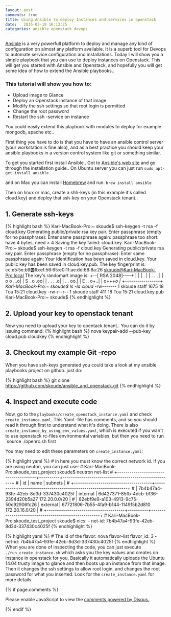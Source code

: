 ```yaml
---
layout: post
comments: true
title: Using Ansible to deploy Instances and services in openstack
date:   2015-05-19 16:13:25
categories: ansible openstack devops
---
```


[Ansible](http://www.ansible.com) is a very powerfull platform to deploy and manage any kind of configuration on almost any platform available. It is a superb tool for Devops to automate service configuration and installations. Today I will show you a simple playbook that you can use to deploy instances on Openstack. This will get you started with Ansible and Openstack, and hopefully you will get some idea of how to extend the Ansible playbooks..

### This tutorial will show you how to:

*  Upload image to Glance 
*  Deploy an Openstack instance of that image 
*  Modify the ssh settings so that root login is permitted 
*  Change the root password
*  Restart the ssh -service on instance

You could easily extend this playbook with modules to deploy for example mongodb, apache etc.. 


First thing you have to do is that you have to have an ansible control server (your workstation is fine also), and as a best practice you should keep your ansible playbooks in a version control system like git or something similar. 

To get you started first install Ansible.. Got to [Ansible's web site](www.ansible.com) and go through the installation guide..
On Ubuntu server you can just run
`sudo apt-get install ansible`

and on Mac you can install [Homebrew](http://brew.sh/) and run:
`brew install ansible`


Then on linux or mac, create a  shh-keys (in this example it's called cloud.key) and deploy that ssh-key on your Openstack tenant.. 


## 1. Generate ssh-keys

{% highlight bash %}
Kari-MacBook-Pro:~ skoude$ ssh-keygen -t rsa -f cloud.key
Generating public/private rsa key pair.
Enter passphrase (empty for no passphrase):
Enter same passphrase again:
passphrase too short: have 4 bytes, need > 4
Saving the key failed: cloud.key.
Kari-MacBook-Pro:~ skoude$ ssh-keygen -t rsa -f cloud.key
Generating public/private rsa key pair.
Enter passphrase (empty for no passphrase):
Enter same passphrase again:
Your identification has been saved in cloud.key.
Your public key has been saved in cloud.key.pub.
The key fingerprint is:
cc:e5:5e:b9:ab:fb:ef:56:65:e0:1f:ae:dd:68:8a:26 skoude@Kari-MacBook-Pro.local
The key's randomart image is:
+--[ RSA 2048]----+
|                 |
|              .  |
|          .  . . |
|       o o   ...o|
|        S . o .oo|
|         . . . .o|
|          . . oo.|
|        E .. o+..|
|         o+++*o  |
+-----------------+
Kari-MacBook-Pro:~ skoude$ ls -la cloud*
-rw-------  1 skoude  staff  1675 18 Tou 15:21 cloud.key
-rw-r--r--  1 skoude  staff   411 18 Tou 15:21 cloud.key.pub
Kari-MacBook-Pro:~ skoude$
{% endhighlight %}


## 2. Upload your key to openstack tenant

Now you need to upload your key to opentack tenant.. You can do it by issuing command:
{% highlight bash %}
nova keypair-add --pub-key cloud.pub cloudkey
{% endhighlight %}

## 3. Checkout my example Git -repo
When you have ssh-keys generated you could take a look at my ansible playbooks project on github. 
just do:

{% highlight bash %}
git clone https://github.com/skoude/ansible_and_openstack.git
{% endhighlight %}


## 4. Inspect and execute code
Now,  go to the `playbooks/create_openstack_instance.yaml` and check `create_instance.yaml`. This Yaml -file has comments, and so you should read it through first to understand what it's doing. There is also `create_instance_by_using_env_values.yaml`, which is executed if you wan't to use openstack rc-files environmental variables, but then you need to run `source ./openrc.sh first

You may need to edit these parameters on `create_instance.yaml`:

{% highlight yaml %}
      # in here you must know the correct network id. If you are using neuton, you can just use:
      # Kari-MacBook-Pro:skoude_test_project skoude$ neutron net-list
      # +--------------------------------------+----------+-----------------------------------------------------+
      # | id                                   | name     | subnets                                             |
      # +--------------------------------------+----------+-----------------------------------------------------+
      # | 7b4b47a4-93fe-42eb-8d3d-337430c4025f | internal | 6d427371-85fb-4dcb-b136-2394d20b5a27 172.20.0.0/20  |
      # | 82ebf9e9-a103-4913-9c75-50c92906fc26 | external | 67721806-7b55-4fa9-b144-1149f5b2d810 172.20.16.0/20 |
      # +--------------------------------------+----------+-----------------------------------------------------+
      # Kari-MacBook-Pro:skoude_test_project skoude$
      nics:
        - net-id: 7b4b47a4-93fe-42eb-8d3d-337430c4025f
{% endhighlight %}

{% highlight yaml %}
     # The id of the flavor:  nova flavor-list
      flavor_id: 3
        - net-id: 7b4b47a4-93fe-42eb-8d3d-337430c4025f
{% endhighlight %}
When you are done of inspecting the code, you can just execute `./run_create_instance.sh` which asks you the key values and creates on instance in openstack for you. Basically it automatically uploads the Ubuntu 14.04 trusty image to glance and then boots up an instance from that image. Then it changes the ssh settings to allow root login, and changes the root password for what you inserted.  Look for the `create_instance.yaml` for more details. 


{% if page.comments %}
<div id="disqus_thread"></div>
<script type="text/javascript">
    /* * * CONFIGURATION VARIABLES * * */
    var disqus_shortname = 'skoudestechnologyblog';
    
    /* * * DON'T EDIT BELOW THIS LINE * * */
    (function() {
        var dsq = document.createElement('script'); dsq.type = 'text/javascript'; dsq.async = true;
        dsq.src = '//' + disqus_shortname + '.disqus.com/embed.js';
        (document.getElementsByTagName('head')[0] || document.getElementsByTagName('body')[0]).appendChild(dsq);
    })();
</script>
<noscript>Please enable JavaScript to view the <a href="https://disqus.com/?ref_noscript" rel="nofollow">comments powered by Disqus.</a></noscript>

{% endif %}


